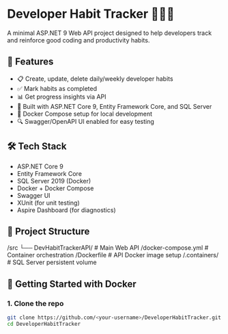 # Developer Habit Tracker 🧑‍💻✅

A minimal ASP.NET 9 Web API project designed to help developers track and reinforce good coding and productivity habits.

## 🚀 Features

- 📋 Create, update, delete daily/weekly developer habits
- ✅ Mark habits as completed
- 📊 Get progress insights via API
- 🧪 Built with ASP.NET Core 9, Entity Framework Core, and SQL Server
- 🐳 Docker Compose setup for local development
- 🔍 Swagger/OpenAPI UI enabled for easy testing

## 🛠️ Tech Stack

- ASP.NET Core 9
- Entity Framework Core
- SQL Server 2019 (Docker)
- Docker + Docker Compose
- Swagger UI
- XUnit (for unit testing)
- Aspire Dashboard (for diagnostics)

## 🧱 Project Structure

/src
└── DevHabitTrackerAPI/ # Main Web API
/docker-compose.yml # Container orchestration
/Dockerfile # API Docker image setup
/.containers/ # SQL Server persistent volume


## 🐳 Getting Started with Docker

### 1. Clone the repo

```bash
git clone https://github.com/<your-username>/DeveloperHabitTracker.git
cd DeveloperHabitTracker


